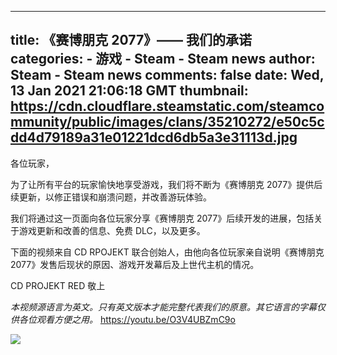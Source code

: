 
---
title: 《赛博朋克 2077》—— 我们的承诺
categories: 
    - 游戏
    - Steam - Steam news
author: Steam - Steam news
comments: false
date: Wed, 13 Jan 2021 21:06:18 GMT
thumbnail: https://cdn.cloudflare.steamstatic.com/steamcommunity/public/images/clans/35210272/e50c5cdd4d79189a31e01221dcd6db5a3e31113d.jpg
---

<div>   
各位玩家，

为了让所有平台的玩家愉快地享受游戏，我们将不断为《赛博朋克 2077》提供后续更新，以修正错误和崩溃问题，并改善游玩体验。

我们将通过这一页面向各位玩家分享《赛博朋克 2077》后续开发的进展，包括关于游戏更新和改善的信息、免费 DLC，以及更多。

下面的视频来自 CD RPOJEKT 联合创始人，由他向各位玩家亲自说明《赛博朋克 2077》发售后现状的原因、游戏开发幕后及上世代主机的情况。

CD PROJEKT RED 敬上



<i>本视频源语言为英文。只有英文版本才能完整代表我们的原意。其它语言的字幕仅供各位观看方便之用。</i>
https://youtu.be/O3V4UBZmC9o

<img noopener noreferer style="max-width:100%;" src="https://cdn.cloudflare.steamstatic.com/steamcommunity/public/images/clans/35210272/e50c5cdd4d79189a31e01221dcd6db5a3e31113d.jpg" referrerpolicy="no-referrer">  
</div>
            